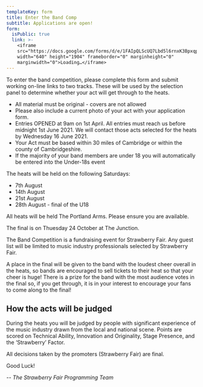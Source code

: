 ```yaml
---
templateKey: form
title: Enter the Band Comp
subtitle: Applications are open!
form:
  isPublic: true
  link: >-
    <iframe
    src="https://docs.google.com/forms/d/e/1FAIpQLScUQ7Lbd5l6rnxK3Bpxqp9t5_6aX9yQR6KiCCDsC3ODXk6aPw/viewform?embedded=true"
    width="640" height="1904" frameborder="0" marginheight="0"
    marginwidth="0">Loading…</iframe>
---
```

To enter the band competition, please complete this form and submit working on-line links to two tracks. These will be used by the selection panel to determine whether your act will get through to the heats.

* All material must be original - covers are not allowed
* Please also include a current photo of your act with your application form.
* Entries OPENED at 9am on 1st April. All entries must reach us before midnight 1st June 2021. We will contact those acts selected for the heats by Wednesday 16 June 2021.
* Your Act must be based within 30 miles of Cambridge or within the county of Cambridgeshire.
* If the majority of your band members are under 18 you will automatically be entered into the Under-18s event

The heats will be held on the following Saturdays:

* 7th August
* 14th August
* 21st August
* 28th August - final of the U18

All heats will be held The Portland Arms. Please ensure you are available.

The final is on Thuesday 24 October at The Junction.

The Band Competition is a fundraising event for Strawberry Fair. Any guest list will be limited to music industry professionals selected by Strawberry Fair.

A place in the final will be given to the band with the loudest cheer overall in the heats, so bands are encouraged to sell tickets to their heat so that your cheer is huge! There is a prize for the band with the most audience votes in the final so, if you get through, it is in your interest to encourage your fans to come along to the final!

## How the acts will be judged

During the heats you will be judged by people with significant experience of the music industry drawn from the local and national scene. Points are scored on Technical Ability, Innovation and Originality, Stage Presence, and the ‘Strawberry’ Factor.

All decisions taken by the promoters (Strawberry Fair) are final.

Good Luck!

_\-- The Strawberry Fair Programming Team_
